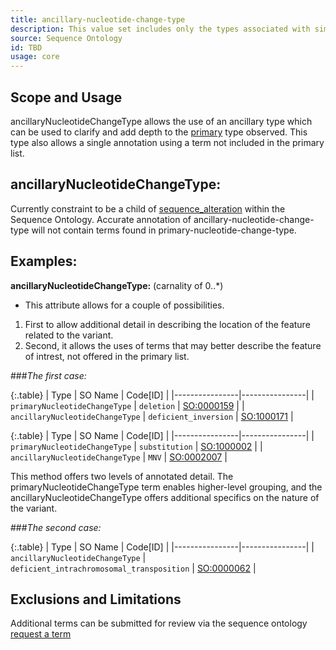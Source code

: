 ```yaml
---
title: ancillary-nucleotide-change-type
description: This value set includes only the types associated with simple nucleotide alleles.
source: Sequence Ontology
id: TBD
usage: core
---
```


Scope and Usage
---------------

ancillaryNucleotideChangeType allows the use of an ancillary type which can be used to clarify and add depth to the [primary](primary_nucleotide_change_type.html) type observed.  This type also allows a single annotation using a term not included in the primary list.


ancillaryNucleotideChangeType:
------------------------

Currently constraint to be a child of [sequence_alteration](http://www.sequenceontology.org/browser/current_svn/term/SO:0001059) within the Sequence Ontology.  Accurate annotation of ancillary-nucleotide-change-type will not contain terms found in primary-nucleotide-change-type.


Examples:
---------

**ancillaryNucleotideChangeType:** (carnality of 0..*)

* This attribute allows for a couple of possibilities.  
1. First to allow additional detail in describing the location of the feature related to the variant.
2. Second, it allows the uses of terms that may better describe the feature of intrest, not offered in the primary list.

###_The first case:_

{:.table}
| Type | SO Name | Code[ID] | 
|----------------|----------------|
| `primaryNucleotideChangeType` | `deletion` | [SO:0000159](http://www.sequenceontology.org/browser/current_svn/term/SO:0000159) |
| `ancillaryNucleotideChangeType` | `deficient_inversion` | [SO:1000171](http://www.sequenceontology.org/browser/current_svn/term/SO:1000171) |

{:.table}
| Type | SO Name | Code[ID] | 
|----------------|----------------|
| `primaryNucleotideChangeType` | `substitution` | [SO:1000002](http://www.sequenceontology.org/browser/current_svn/term/SO:1000002) |
| `ancillaryNucleotideChangeType` | `MNV` | [SO:0002007](http://www.sequenceontology.org/browser/current_svn/term/SO:0002007) |

This method offers two levels of annotated detail. The primaryNucleotideChangeType term enables higher-level grouping, and the ancillaryNucleotideChangeType offers additional specifics on the nature of the variant.

###_The second case:_

{:.table} 
| Type | SO Name | Code[ID] | 
|----------------|----------------| 
| `ancillaryNucleotideChangeType` | `deficient_intrachromosomal_transposition` | [SO:0000062](http://www.sequenceontology.org/browser/current_svn/term/SO:0000062) |


Exclusions and Limitations
--------------------------

Additional terms can be submitted for review via the sequence ontology [request a term]( http://sourceforge.net/p/song/term-tracker/)